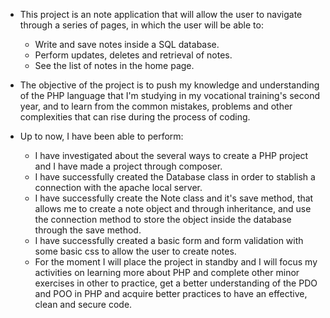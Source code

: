 * This project is an note application that will allow the user to navigate through a series of pages, in which the user will be able to:
  - Write and save notes inside a SQL database.
  - Perform updates, deletes and retrieval of notes.
  - See the list of notes in the home page.

* The objective of the project is to push my knowledge and understanding of the PHP language that I'm studying in my vocational training's second year, and to learn from the common mistakes, problems and other complexities that can rise during the process of coding.

* Up to now, I have been able to perform:
  - I have investigated about the several ways to create a PHP project and I have made a project through composer.
  - I have successfully created the Database class in order to stablish a connection with the apache local server.
  - I have successfully create the Note class and it's save method, that allows me to create a note object and through inheritance, and use the connection method to       store the object inside the database through the save method.
  - I have successfully created a basic form and form validation with some basic css to allow the user to create notes.

  * For the moment I will place the project in standby and I will focus my activities on learning more about PHP and complete other minor exercises in other to           practice, get a better understanding of the PDO and POO in PHP and acquire better practices to have an effective, clean and secure code.
